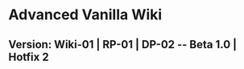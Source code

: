 <a name="top"></a>
# Advanced Vanilla Wiki
## Version: Wiki-01 | RP-01 | DP-02 -- Beta 1.0 | Hotfix 2

